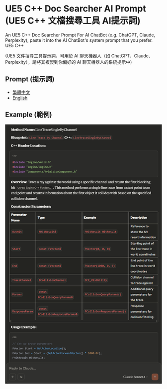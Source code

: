 # UE5 C++ Doc Searcher AI Prompt (UE5 C++ 文檔搜尋工具 AI提示詞)

An UE5 C++ Doc Searcher Prompt For AI ChatBot (e.g. ChatGPT, Claude, Perplexity), paste it into the AI ChatBot's system prompt that you prefer.
UE5 C++ 

(UE5 文件搜尋工具提示詞，可用於 AI 聊天機器人（如 ChatGPT、Claude、Perplexity），請將其複製到你偏好的 AI 聊天機器人的系統提示中)

## Prompt (提示詞)
- [繁體中文](https://github.com/RyuuMeow/UE5-CPP-Doc-Searcher-Prompt/blob/main/UE5%20Doc%20Searcher%20Prompt_zh.md)
- [English](https://github.com/RyuuMeow/UE5-CPP-Doc-Searcher-Prompt/blob/main/UE5%20Doc%20Searcher%20Prompt_en.md)

## Example (範例)
![](example.png)
